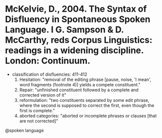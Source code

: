# McKelvie, D., 2004. The Syntax of Disfluency in Spontaneous Spoken Language. I G. Sampson & D. McCarthy, reds Corpus Linguistics: readings in a widening discipline. London: Continuum.

- classification of disfluencies: 411-412
    1. Hesitation: "removal of the editing phrase [pause, noise, 'I mean', word fragments (footnote 4)] yields a compete constituent."
    2. Repair: "unfinished constituent followed by a complete and corrected version of it"
    3. reformulation: "two constituents separated by some edit phrase, where the second is supposed to correct the first, even though the first is complete."
    4. aborted categories: "aborted or incomplete phrases or clauses [that are not corrected]"

@spoken language
